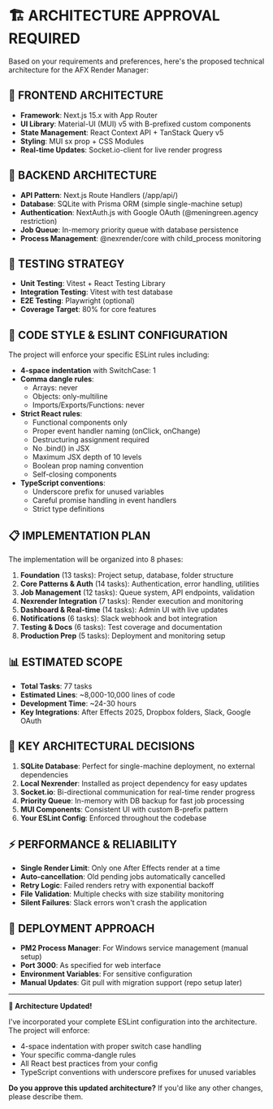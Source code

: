 # 🏗️ ARCHITECTURE APPROVAL REQUIRED

Based on your requirements and preferences, here's the proposed technical architecture for the AFX Render Manager:

## 📱 FRONTEND ARCHITECTURE
- **Framework**: Next.js 15.x with App Router
- **UI Library**: Material-UI (MUI) v5 with B-prefixed custom components
- **State Management**: React Context API + TanStack Query v5
- **Styling**: MUI sx prop + CSS Modules
- **Real-time Updates**: Socket.io-client for live render progress

## 🔧 BACKEND ARCHITECTURE
- **API Pattern**: Next.js Route Handlers (/app/api/)
- **Database**: SQLite with Prisma ORM (simple single-machine setup)
- **Authentication**: NextAuth.js with Google OAuth (@meningreen.agency restriction)
- **Job Queue**: In-memory priority queue with database persistence
- **Process Management**: @nexrender/core with child_process monitoring

## 🧪 TESTING STRATEGY
- **Unit Testing**: Vitest + React Testing Library
- **Integration Testing**: Vitest with test database
- **E2E Testing**: Playwright (optional)
- **Coverage Target**: 80% for core features

## 📝 CODE STYLE & ESLINT CONFIGURATION
The project will enforce your specific ESLint rules including:
- **4-space indentation** with SwitchCase: 1
- **Comma dangle rules**: 
  - Arrays: never
  - Objects: only-multiline
  - Imports/Exports/Functions: never
- **Strict React rules**:
  - Functional components only
  - Proper event handler naming (onClick, onChange)
  - Destructuring assignment required
  - No .bind() in JSX
  - Maximum JSX depth of 10 levels
  - Boolean prop naming convention
  - Self-closing components
- **TypeScript conventions**:
  - Underscore prefix for unused variables
  - Careful promise handling in event handlers
  - Strict type definitions

## 📋 IMPLEMENTATION PLAN
The implementation will be organized into 8 phases:

1. **Foundation** (13 tasks): Project setup, database, folder structure
2. **Core Patterns & Auth** (14 tasks): Authentication, error handling, utilities
3. **Job Management** (12 tasks): Queue system, API endpoints, validation
4. **Nexrender Integration** (7 tasks): Render execution and monitoring
5. **Dashboard & Real-time** (14 tasks): Admin UI with live updates
6. **Notifications** (6 tasks): Slack webhook and bot integration
7. **Testing & Docs** (6 tasks): Test coverage and documentation
8. **Production Prep** (5 tasks): Deployment and monitoring setup

## 📊 ESTIMATED SCOPE
- **Total Tasks**: 77 tasks
- **Estimated Lines**: ~8,000-10,000 lines of code
- **Development Time**: ~24-30 hours
- **Key Integrations**: After Effects 2025, Dropbox folders, Slack, Google OAuth

## 🔑 KEY ARCHITECTURAL DECISIONS

1. **SQLite Database**: Perfect for single-machine deployment, no external dependencies
2. **Local Nexrender**: Installed as project dependency for easy updates
3. **Socket.io**: Bi-directional communication for real-time render progress
4. **Priority Queue**: In-memory with DB backup for fast job processing
5. **MUI Components**: Consistent UI with custom B-prefix pattern
6. **Your ESLint Config**: Enforced throughout the codebase

## ⚡ PERFORMANCE & RELIABILITY

- **Single Render Limit**: Only one After Effects render at a time
- **Auto-cancellation**: Old pending jobs automatically cancelled
- **Retry Logic**: Failed renders retry with exponential backoff
- **File Validation**: Multiple checks with size stability monitoring
- **Silent Failures**: Slack errors won't crash the application

## 🚀 DEPLOYMENT APPROACH

- **PM2 Process Manager**: For Windows service management (manual setup)
- **Port 3000**: As specified for web interface
- **Environment Variables**: For sensitive configuration
- **Manual Updates**: Git pull with migration support (repo setup later)

---

**📝 Architecture Updated!**

I've incorporated your complete ESLint configuration into the architecture. The project will enforce:
- 4-space indentation with proper switch case handling
- Your specific comma-dangle rules
- All React best practices from your config
- TypeScript conventions with underscore prefixes for unused variables

**Do you approve this updated architecture?** If you'd like any other changes, please describe them.